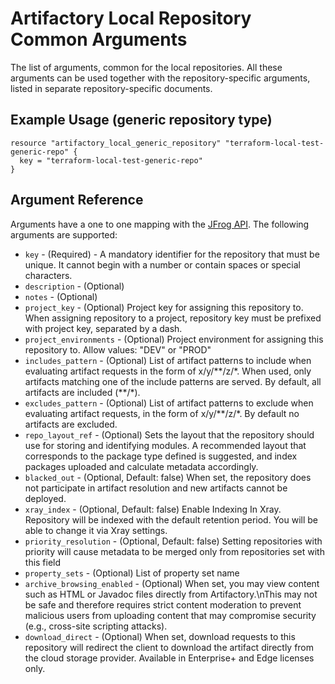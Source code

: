 # Artifactory Local Repository Common Arguments 

The list of arguments, common for the local repositories. All these arguments can be used together with the 
repository-specific arguments, listed in separate repository-specific documents.   


## Example Usage (generic repository type)

```hcl
resource "artifactory_local_generic_repository" "terraform-local-test-generic-repo" {
  key = "terraform-local-test-generic-repo"
}
```

## Argument Reference

Arguments have a one to one mapping with the [JFrog API](https://www.jfrog.com/confluence/display/RTF/Repository+Configuration+JSON).
The following arguments are supported:

* `key` - (Required) - A mandatory identifier for the repository that must be unique. It cannot begin with a number or 
contain spaces or special characters.
* `description` - (Optional)
* `notes` - (Optional)
* `project_key` - (Optional) Project key for assigning this repository to. When assigning repository to a project, 
repository key must be prefixed with project key, separated by a dash.
* `project_environments` - (Optional) Project environment for assigning this repository to. Allow values: "DEV" or "PROD"
* `includes_pattern` - (Optional) List of artifact patterns to include when evaluating artifact requests in the form 
of x/y/**/z/\*. When used, only artifacts matching one of the include patterns are served. By default, all artifacts are included (\*\*/*).
* `excludes_pattern` - (Optional) List of artifact patterns to exclude when evaluating artifact requests, in the form 
of x/y/**/z/*. By default no artifacts are excluded.
* `repo_layout_ref` - (Optional) Sets the layout that the repository should use for storing and identifying modules.
  A recommended layout that corresponds to the package type defined is suggested, and index packages uploaded and calculate metadata accordingly.
* `blacked_out` - (Optional, Default: false) When set, the repository does not participate in artifact resolution and 
new artifacts cannot be deployed.
* `xray_index` - (Optional, Default: false) Enable Indexing In Xray. Repository will be indexed with the default 
retention period. You will be able to change it via Xray settings.
* `priority_resolution` - (Optional, Default: false) Setting repositories with priority will cause metadata to be 
merged only from repositories set with this field
* `property_sets` - (Optional) List of property set name
* `archive_browsing_enabled` - (Optional) When set, you may view content such as HTML or Javadoc files directly from
Artifactory.\nThis may not be safe and therefore requires strict content moderation to prevent malicious users from 
uploading content that may compromise security (e.g., cross-site scripting attacks).
* `download_direct` - (Optional) When set, download requests to this repository will redirect the client to download 
the artifact directly from the cloud storage provider. Available in Enterprise+ and Edge licenses only.